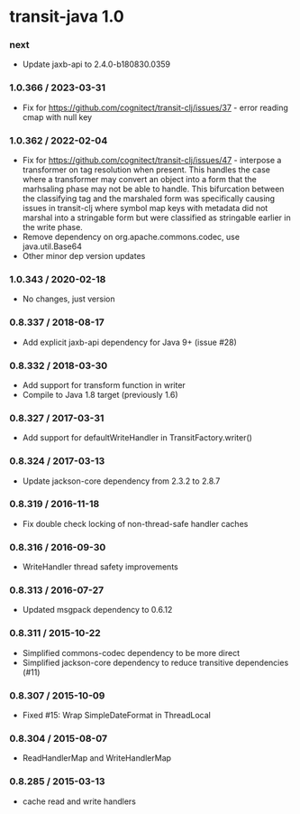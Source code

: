 # transit-java 1.0

### next

* Update jaxb-api to 2.4.0-b180830.0359

### 1.0.366 / 2023-03-31

* Fix for https://github.com/cognitect/transit-clj/issues/37 - error reading cmap with null key

### 1.0.362 / 2022-02-04

* Fix for https://github.com/cognitect/transit-clj/issues/47 - interpose a transformer on tag resolution when present. This handles the case where a transformer may convert an object into a form that the marhsaling phase may not be able to handle. This bifurcation between the classifying tag and the marshaled form was specifically causing issues in transit-clj where symbol map keys with metadata did not marshal into a stringable form but were classified as stringable earlier in the write phase.
* Remove dependency on org.apache.commons.codec, use java.util.Base64
* Other minor dep version updates

### 1.0.343 / 2020-02-18

* No changes, just version

### 0.8.337 / 2018-08-17 

* Add explicit jaxb-api dependency for Java 9+ (issue #28)

### 0.8.332 / 2018-03-30

* Add support for transform function in writer
* Compile to Java 1.8 target (previously 1.6)

### 0.8.327 / 2017-03-31

* Add support for defaultWriteHandler in TransitFactory.writer()

### 0.8.324 / 2017-03-13

* Update jackson-core dependency from 2.3.2 to 2.8.7

### 0.8.319 / 2016-11-18

* Fix double check locking of non-thread-safe handler caches

### 0.8.316 / 2016-09-30

* WriteHandler thread safety improvements

### 0.8.313 / 2016-07-27

* Updated msgpack dependency to 0.6.12

### 0.8.311 / 2015-10-22

* Simplified commons-codec dependency to be more direct
* Simplified jackson-core dependency to reduce transitive dependencies (#11)

### 0.8.307 / 2015-10-09

* Fixed #15: Wrap SimpleDateFormat in ThreadLocal

### 0.8.304 / 2015-08-07

* ReadHandlerMap and WriteHandlerMap

### 0.8.285 / 2015-03-13

* cache read and write handlers
